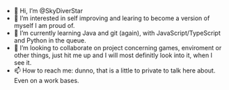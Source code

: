 - 👋 Hi, I’m @SkyDiverStar
- 👀 I’m interested in self improving and learing to become a version of myself I am proud of.
- 🌱 I’m currently learning Java and git (again), with JavaScript/TypeScript and Python in the queue.
- 💞️ I’m looking to collaborate on project concerning games, enviroment or other things, just hit me up and I will most definitly look into it, when I see it.
- 📫 How to reach me: dunno, that is a little to private to talk here about. Even on a work bases.

<!---
SkyDiverStar/SkyDiverStar is a ✨ special ✨ repository because its `README.md` (this file) appears on your GitHub profile.
You can click the Preview link to take a look at your changes.
--->
